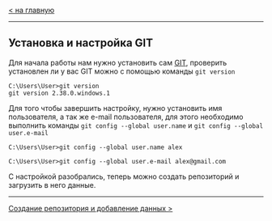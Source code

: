 [< на главную](./readme.md)

---
## Установка и настройка GIT
Для начала работы нам нужно установить сам [GIT](https://git-scm.com/), проверить установлен ли у вас GIT можно с помощью команды `git version`

```
C:\Users\User>git version
git version 2.38.0.windows.1
```

Для того чтобы завершить настройку, нужно установить имя пользователя, а так же e-mail пользователя, для этого необходимо выполнить команды `git config --global user.name` и `git config --global user.e-mail`

```
C:\Users\User>git config --global user.name alex

C:\Users\User>git config --global user.e-mail alex@gmail.com
```

С настройкой разобрались, теперь можно создать репозиторий и загрузить в него данные.

---
[Создание репозитория и добавление данных >](./create.md)